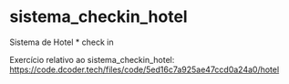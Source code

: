 # sistema_checkin_hotel
Sistema de Hotel * check in

Exercício relativo ao sistema_checkin_hotel:
https://code.dcoder.tech/files/code/5ed16c7a925ae47ccd0a24a0/hotel

